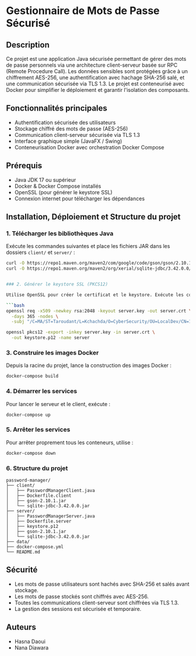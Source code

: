 # Gestionnaire de Mots de Passe Sécurisé

## Description

Ce projet est une application Java sécurisée permettant de gérer des mots de passe personnels via une architecture client-serveur basée sur RPC (Remote Procedure Call). Les données sensibles sont protégées grâce à un chiffrement AES-256, une authentification avec hachage SHA-256 salé, et une communication sécurisée via TLS 1.3. Le projet est conteneurisé avec Docker pour simplifier le déploiement et garantir l'isolation des composants.

## Fonctionnalités principales

- Authentification sécurisée des utilisateurs  
- Stockage chiffré des mots de passe (AES-256)  
- Communication client-serveur sécurisée via TLS 1.3  
- Interface graphique simple (JavaFX / Swing)  
- Conteneurisation Docker avec orchestration Docker Compose

## Prérequis

- Java JDK 17 ou supérieur  
- Docker & Docker Compose installés  
- OpenSSL (pour générer le keystore SSL)  
- Connexion internet pour télécharger les dépendances

## Installation, Déploiement et Structure du projet

### 1. Télécharger les bibliothèques Java

Exécute les commandes suivantes et place les fichiers JAR dans les dossiers `client/` et `server/` :

```bash
curl -O https://repo1.maven.org/maven2/com/google/code/gson/gson/2.10.1/gson-2.10.1.jar  
curl -O https://repo1.maven.org/maven2/org/xerial/sqlite-jdbc/3.42.0.0/sqlite-jdbc-3.42.0.0.jar


### 2. Générer le keystore SSL (PKCS12)

Utilise OpenSSL pour créer le certificat et le keystore. Exécute les commandes suivantes et place le fichier `keystore.p12` dans le dossier `server/` :

```bash
openssl req -x509 -newkey rsa:2048 -keyout server.key -out server.crt \
  -days 365 -nodes \
  -subj "/C=MA/ST=Taroudant/L=Kchachda/O=CyberSecurity/OU=LocalDev/CN=172.16.101.128"

openssl pkcs12 -export -inkey server.key -in server.crt \
  -out keystore.p12 -name server
```

### 3. Construire les images Docker

Depuis la racine du projet, lance la construction des images Docker :

```bash
docker-compose build
```

### 4. Démarrer les services

Pour lancer le serveur et le client, exécute :

```bash
docker-compose up
```

### 5. Arrêter les services

Pour arrêter proprement tous les conteneurs, utilise :

```bash
docker-compose down
```

### 6. Structure du projet

```plaintext
password-manager/
├── client/
│   ├── PasswordManagerClient.java
│   ├── Dockerfile.client
│   ├── gson-2.10.1.jar
│   └── sqlite-jdbc-3.42.0.0.jar
├── server/
│   ├── PasswordManagerServer.java
│   ├── Dockerfile.server
│   ├── keystore.p12
│   ├── gson-2.10.1.jar
│   └── sqlite-jdbc-3.42.0.0.jar
├── data/
├── docker-compose.yml
└── README.md
```

## Sécurité

* Les mots de passe utilisateurs sont hachés avec SHA-256 et salés avant stockage.
* Les mots de passe stockés sont chiffrés avec AES-256.
* Toutes les communications client-serveur sont chiffrées via TLS 1.3.
* La gestion des sessions est sécurisée et temporaire.

## Auteurs

* Hasna Daoui
* Nana Diawara

```

